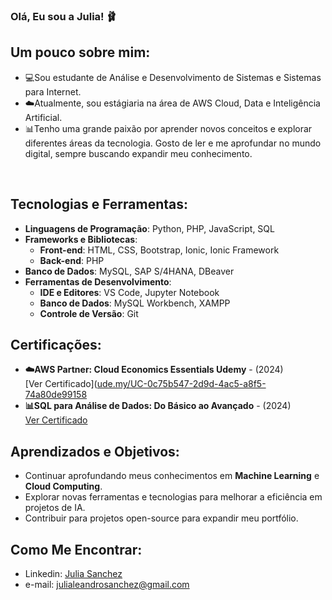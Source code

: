 ### Olá, Eu sou a Julia! 🩰


## Um pouco sobre mim:
- 💻Sou estudante de Análise e Desenvolvimento de Sistemas e Sistemas para Internet. <br>
- ☁️Atualmente, sou estágiaria na área de AWS Cloud, Data e Inteligência Artificial. <br> 
- 📊Tenho uma grande paixão por aprender novos conceitos e explorar diferentes áreas da tecnologia. Gosto de ler e me aprofundar no mundo digital, sempre buscando expandir meu conhecimento.

<br />

## Tecnologias e Ferramentas:

- **Linguagens de Programação**: Python, PHP, JavaScript, SQL
- **Frameworks e Bibliotecas**:
  - **Front-end**: HTML, CSS, Bootstrap, Ionic, Ionic Framework
  - **Back-end**: PHP
- **Banco de Dados**: MySQL, SAP S/4HANA, DBeaver
- **Ferramentas de Desenvolvimento**:
  - **IDE e Editores**: VS Code, Jupyter Notebook
  - **Banco de Dados**: MySQL Workbench, XAMPP
  - **Controle de Versão**: Git

 
## Certificações:
- **☁️AWS Partner: Cloud Economics Essentials Udemy** - (2024) <br>
  [Ver Certificado]([ude.my/UC-0c75b547-2d9d-4ac5-a8f5-74a80de99158](https://www.udemy.com/certificate/UC-0c75b547-2d9d-4ac5-a8f5-74a80de99158/)
- **📊SQL para Análise de Dados: Do Básico ao Avançado** - (2024) <br>
  [Ver Certificado](ude.my/UC-0c75b547-2d9d-4ac5-a8f5-74a80de99158)


## Aprendizados e Objetivos:
- Continuar aprofundando meus conhecimentos em **Machine Learning** e **Cloud Computing**.
- Explorar novas ferramentas e tecnologias para melhorar a eficiência em projetos de IA.
- Contribuir para projetos open-source para expandir meu portfólio.



## Como Me Encontrar:

- Linkedin: [Julia Sanchez](https://www.linkedin.com/in/julia-sanchez-8b5944180/)
- e-mail: julialeandrosanchez@gmail.com


